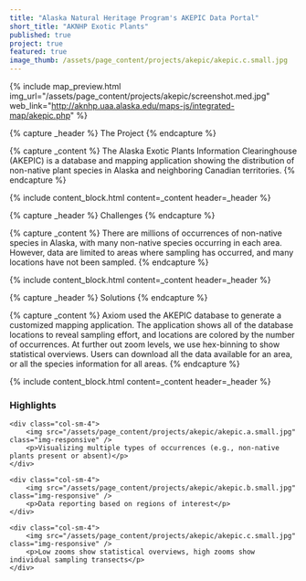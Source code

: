 ```yaml
---
title: "Alaska Natural Heritage Program's AKEPIC Data Portal"
short_title: "AKNHP Exotic Plants"
published: true
project: true
featured: true
image_thumb: /assets/page_content/projects/akepic/akepic.c.small.jpg
---
```



{% include map_preview.html img_url="/assets/page_content/projects/akepic/screenshot.med.jpg" web_link="http://aknhp.uaa.alaska.edu/maps-js/integrated-map/akepic.php" %}

{% capture _header %}
The Project
{% endcapture %}

{% capture _content %}
The Alaska Exotic Plants Information Clearinghouse (AKEPIC) is a database and mapping application showing the distribution of non-native plant species in Alaska and neighboring Canadian territories.
{% endcapture %}

{% include content_block.html content=_content header=_header %}


{% capture _header %}
Challenges
{% endcapture %}

{% capture _content %}
There are millions of occurrences of non-native species in Alaska, with many non-native species occurring in each area. However, data are limited to areas where sampling has occurred, and many locations have not been sampled.
{% endcapture %}

{% include content_block.html content=_content header=_header %}


{% capture _header %}
Solutions
{% endcapture %}


{% capture _content %}
Axiom used the AKEPIC database to generate a customized mapping application. The application shows all of the database locations to reveal sampling effort, and locations are colored by the number of occurrences. At further out zoom levels, we use hex-binning to show statistical overviews. Users can download all the data available for an area, or all the species information for all areas.
{% endcapture %}

{% include content_block.html content=_content header=_header %}


<h3>Highlights</h3>

<div class="row">


	<div class="col-sm-4">
		<img src="/assets/page_content/projects/akepic/akepic.a.small.jpg" class="img-responsive" />
		<p>Visualizing multiple types of occurrences (e.g., non-native plants present or absent)</p>
	</div>

	<div class="col-sm-4">
		<img src="/assets/page_content/projects/akepic/akepic.b.small.jpg" class="img-responsive" />
		<p>Data reporting based on regions of interest</p>
	</div>

	<div class="col-sm-4">
		<img src="/assets/page_content/projects/akepic/akepic.c.small.jpg" class="img-responsive" />
		<p>Low zooms show statistical overviews, high zooms show individual sampling transects</p>
	</div>


</div>

<!-- 
{% capture _header %}
Highlights
{% endcapture %}
{% include content_block.html content=_content header=_header %}

{% capture _content %}
<ul>
<li>Visualizing on multiple types of occurrences (non-native plants present or absent)</li>
<li>Data download in various formats</li>
<li>At high zooms, individual occurrences show individual sampling transects</li>
</ul>
{% endcapture %}

{% include content_block.html content=_content header=_header %}
 -->

